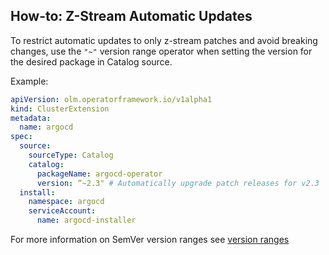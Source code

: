 ## How-to: Z-Stream Automatic Updates

To restrict automatic updates to only z-stream patches and avoid breaking changes, use the `"~"` version range operator when setting the version for the desired package in Catalog source.

Example:

```yaml
apiVersion: olm.operatorframework.io/v1alpha1
kind: ClusterExtension
metadata:
  name: argocd
spec:
  source:
    sourceType: Catalog
    catalog:
      packageName: argocd-operator
      version: “~2.3" # Automatically upgrade patch releases for v2.3
  install:
    namespace: argocd
    serviceAccount:
      name: argocd-installer
```

For more information on SemVer version ranges see [version ranges](../../refs/version-ranges.md)
